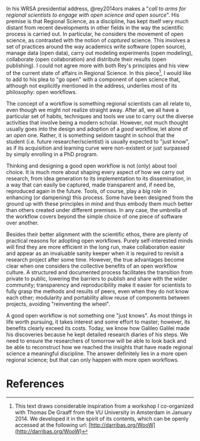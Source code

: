 In his WRSA presidential address, @rey2014ors makes a "*call to arms for regional 
scientists to engage with open science and open source*". His premise is that
Regional Science, as a discipline, has kept itself very much distant from
recent developments in other fields in the way the scientific process is
carried out. In particular, he considers the movement of open science, as contrasted with the notion of
*captured* science. This involves a set of practices around the way academics write
software (open source), manage data (open data), carry out modeling
experiments (open modeling), collaborate (open collaboration) and distribute
their results (open publishing).
I could not agree more with both Rey's principles and his view of the
current state of affairs in Regional Science. In this piece[^1], I would like to add to his plea to
"go open" with a component of open science that, although not explicitly mentioned in the 
address, underlies most of its philosophy: open workflows.

The concept of a workflow is something regional scientists can all relate to,
even though we might not realize straight away. After all, we all have a
particular set of habits, techniques and tools we use to carry out the diverse
activities that involve being a modern scholar.
However, not much thought usually goes into the design and adoption of a *good*
workflow, let alone of an *open* one. Rather, it is something seldom taught
in school that the student (i.e. future researcher/scientist) is usually
expected to "just know", as if its acquisition and learning curve were non-existent
or just surpassed by simply enrolling in a PhD program. 

Thinking and designing a good open workflow is not
(only) about tool choice. It is much more about shaping every aspect of how we carry out
research, from idea generation to its implementation to its dissemination, in a 
way that can easily be captured, made transparent and, if need be, reproduced again in
the future. Tools, of course, play a big role in enhancing (or dampening) this
process. Some have been designed from the ground up with these principles in
mind and thus embody them much better than others created under different premises.
In any case, the umbrella of the workflow covers beyond the simple choice of one 
piece of software over another.

Besides their better alignment with the scientific ethos, there are plenty of practical
reasons for adopting open workflows. Purely
self-interested minds will find they are more efficient in the long run, make collaboration 
easier and appear as an invaluable sanity keeper when it is required to revisit a research project after some
time. 
However, the true advantages become clear
when one considers the collective benefits of an open workflow culture.
A structured and documented process facilitates the transition from
private to public, lowering the barriers to publish and share with the
wider community; transparency and reproducibility make it easier for scientists to
fully grasp the methods and results of peers, even when they do not know each
other; modularity and portability allow reuse of components between projects, avoiding "reinventing the wheel".

A good open workflow is not something one "just knows". As most
things in life worth pursuing, it takes interest and some 
effort to master; however, its benefits clearly exceed its costs.
Today, we know how Galileo Galilei made his discoveries because he kept detailed
research diaries of his steps. We need to ensure the researchers of tomorrow
will be able to look back and be able to reconstruct how we
reached the insights that have made regional science a meaningful discipline. The
answer definitely lies in a more open regional science; but that can only
happen with more open workflows.



[^1]: This text draws considerable inspiration from a workshop I co-organized with
Thomas De Graaff from the VU University in
Amsterdam in January 2014. We developed it in the spirit of its contents, which can be
openly accessed at the following url: [http://darribas.org/WooW](http://darribas.org/WooW)

# References

